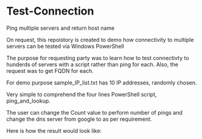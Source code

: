 # Test-Connection
Ping multiple servers and return host name

On request, this repoistory is created to demo how connectivity to multiple servers can be tested via Windows PowerShell

The purpose for requesting party was to learn how to test connectivty to hunderds of servers with a script rather than
ping for each. Also, the request was to get FQDN for each.

For demo purpose sample_IP_list.txt has 10 IP addresses, randomly chosen.

Very simple to comprehend the four lines PowerShell script, ping_and_lookup.

The user can change the Count value to perform number of pings and change the dns server from google to as per requirement.

Here is how the result would look like:

